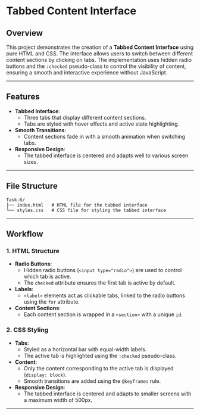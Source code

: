 # Tabbed Content Interface

## Overview
This project demonstrates the creation of a **Tabbed Content Interface** using pure HTML and CSS. The interface allows users to switch between different content sections by clicking on tabs. The implementation uses hidden radio buttons and the `:checked` pseudo-class to control the visibility of content, ensuring a smooth and interactive experience without JavaScript.

---

## Features
- **Tabbed Interface**:
  - Three tabs that display different content sections.
  - Tabs are styled with hover effects and active state highlighting.
- **Smooth Transitions**:
  - Content sections fade in with a smooth animation when switching tabs.
- **Responsive Design**:
  - The tabbed interface is centered and adapts well to various screen sizes.

---

## File Structure
```
Task-6/
├── index.html   # HTML file for the tabbed interface
└── styles.css   # CSS file for styling the tabbed interface
```

---

## Workflow

### 1. **HTML Structure**
- **Radio Buttons**:
  - Hidden radio buttons (`<input type="radio">`) are used to control which tab is active.
  - The `checked` attribute ensures the first tab is active by default.
- **Labels**:
  - `<label>` elements act as clickable tabs, linked to the radio buttons using the `for` attribute.
- **Content Sections**:
  - Each content section is wrapped in a `<section>` with a unique `id`.

### 2. **CSS Styling**
- **Tabs**:
  - Styled as a horizontal bar with equal-width labels.
  - The active tab is highlighted using the `:checked` pseudo-class.
- **Content**:
  - Only the content corresponding to the active tab is displayed (`display: block`).
  - Smooth transitions are added using the `@keyframes` rule.
- **Responsive Design**:
  - The tabbed interface is centered and adapts to smaller screens with a maximum width of 500px.

---
